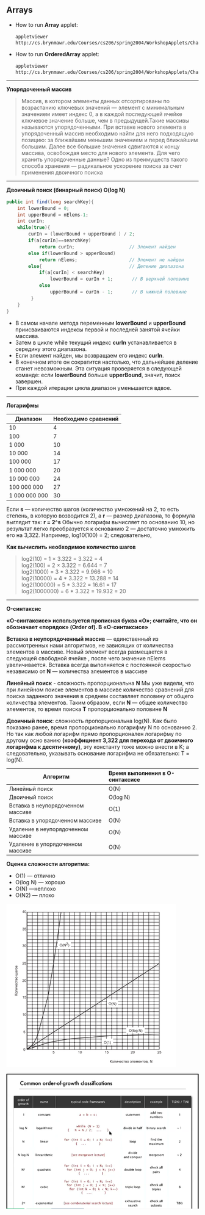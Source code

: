 ## Arrays

 - How to run **Array** applet:
 
   ```
   appletviewer http://cs.brynmawr.edu/Courses/cs206/spring2004/WorkshopApplets/Chap02/Array/Array.html
   ```
   
 - How to run **OrderedArray** applet:
    
      ```
      appletviewer http://cs.brynmawr.edu/Courses/cs206/spring2004/WorkshopApplets/Chap02/OrderedArray/Ordered.html
      ```
     
***
      
 **Упорядоченный массив**
> Массив, в котором элементы данных отсортированы по возрастанию ключевых значений — элемент с минимальным значением имеет индекс 0,
> а в каждой последующей ячейке ключевое значение больше, чем в предыдущей.Такие массивы называются упорядоченными.
> При вставке нового элемента в упорядоченный массив необходимо найти для него подходящую позицию: за ближайшим меньшим значением и 
> перед ближайшим большим. Далее все большие значения сдвигаются к концу массива, освобождая место для нового элемента.
> Для чего хранить упорядоченные данные? Одно из преимуществ такого способа хранения — радикальное ускорение поиска за счет применения двоичного поиска

***

**Двоичный поиск (бинарный поиск) O(log N)**
```java
public int find(long searchKey){
    int lowerBound = 0;
    int upperBound = nElems-1;
    int curIn;
    while(true){
        curIn = (lowerBound + upperBound ) / 2;
        if(a[curIn]==searchKey)
            return curIn;                    // Элемент найден
        else if(lowerBound > upperBound)
            return nElems;                   // Элемент не найден
        else{                                // Деление диапазона
            if(a[curIn] < searchKey)
                lowerBound = curIn + 1;       // В верхней половине
            else
                upperBound = curIn - 1;       // В нижней половине
         }
    }
}
```
 - В самом начале метода переменным **lowerBound** и **upperBound** приисваиваются индексы первой и последней занятой ячейки массива.
 - Затем в цикле while текущий индекс **curIn** устанавливается в середину этого диапазона.
 - Если элемент найден, мы возвращаем его индекс **curIn**.
 - В конечном итоге он сократится настолько, что дальнейшее деление станет невозможным. 
   Эта ситуация проверяется в следующей команде: если **lowerBound** больше **upperBound**, значит, поиск завершен.
 - При каждой итерации цикла диапазон уменьшается вдвое.
 
 ***
 
 **Логарифмы**
 
 | **Диапазон**        | **Необходимо сравнений**|
 | ------------------- |:----------------------- |
 | 10                  | 4                   	 |
 | 100                 | 7                   	 |
 | 1 000               | 10                  	 |
 | 10 000              | 14                  	 |
 | 100 000             | 17                  	 |
 | 1 000 000           | 20                  	 |
 | 10 000 000          | 24                  	 |
 | 100 000 000         | 27                  	 |
 | 1 000 000 000       | 30                   	 |
   
Если **s** — количество шагов (количество умножений на 2, то есть степень, в которую возводится 2), 
а **r** — размер диапазона, то формула выглядит так:
 **r = 2^s**
Обычно логарифм вычисляет по основанию 10, но результат легко преобразуется к основанию
2 — достаточно умножить его на 3,322. Например, log10(100) = 2; следовательно,
  
   **Как вычислить необходимое количество шагов**   
  > log2(10) = 1 × 3.322 = 3.322 = 4     
  > log2(100) = 2 × 3.322 = 6.644 = 7     
  > log2(1000) = 3 * 3.322 = 9.966 = 10   
  > log2(10000) = 4 * 3.322 = 13.288 = 14   
  > log2(100000) = 5 * 3.322 = 16.61 = 17   
  > log2(1000000) = 6 * 3.322 = 19.932 = 20
  
   ***
  
 **O-синтаксис** 
 
**«O-синтаксисе» используется прописная буква «O»; считайте, что он обозначает «порядок» (Order of). В «O-синтаксисе»**  

**Вставка в неупорядоченный массив** — единственный из рассмотренных нами алгоритмов, не зависящих 
от количества элементов в массиве. Новый элемент всегда размещается в следующей свободной ячейке ,
после чего значение nElems увеличивается. Вставка всегда выполняется с постоянной скоростью независимо
от **N** — количества элементов в массиве

**Линейный поиск** - сложность пропорциональна **N** Мы уже видели, что при линейном поиске элементов 
в массиве количество сравнений для поиска заданного значения в среднем составляет половину от общего
количества элементов. Таким образом, если **N** — общее количество элементов, 
то время поиска **T** пропорционально половине **N**

**Двоичный поиск**: сложность пропорциональна log(N). 
Как было показано ранее, время пропорционально логарифму N по основанию 2.
Но так как любой логарифм прямо пропорционален логарифму по другому осно ванию 
**(коэффициент 3,322 для перехода от двоичного логарифма к десятичному)**,
эту константу тоже можно внести в K; а следовательно, указывать основание логарифма не обязательно:
T = log(N).

| Алгоритм                           | Время выполнения в O-синтаксисе|
| ---------------------------------- |:-------------------------------|
| Линейный поиск                     | O(N)                		      |
| Двоичный поиск                     | O(log N)              		  |
| Вставка в неупорядоченном массиве  | O(1)                  		  |
| Вставка в упорядоченном массиве    | O(N)                 		  |
| Удаление в неупорядоченном массиве | O(N)                  		  |
| Удаление в упорядоченном массиве   | O(N)                  		  |


**Оценка сложности алгоритма:** 
  - O(1) — отлично
  - O(log N) — хорошо
  - O(N) —неплохо
  - O(N2) — плохо
  
  
  ![alt text](images/сложность_выполнения_операции.png)
  
  ![alt text](images/order_of_growth.png)
